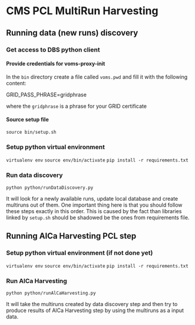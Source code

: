 # CMS PCL MultiRun Harvesting

## Running data (new runs) discovery

### Get access to DBS python client

#### Provide credentials for voms-proxy-init

In the `bin` directory create a file called `voms.pwd` and fill it with the following content:

GRID_PASS_PHRASE=gridphrase

where the `gridphrase` is a phrase for your GRID certificate

#### Source setup file

`source bin/setup.sh`

### Setup python virtual environment

`virtualenv env`
`source env/bin/activate`
`pip install -r requirements.txt`


### Run data discovery

`python python/runDataDiscovery.py`

It will look for a newly available runs, update local database and create multiruns out of them. 
One important thing here is that you should follow these steps exactly in this order.
This is caused by the fact than libraries linked by `setup.sh` should be shadowed be the ones from requirements file.


## Running AlCa Harvesting PCL step

### Setup python virtual environment (if not done yet)

`virtualenv env`
`source env/bin/activate`
`pip install -r requirements.txt`

###  Run AlCa Harvesting

`python python/runAlCaHarvesting.py`

It will take the multiruns created by data discovery step and then try to produce
results of AlCa Harvesting step by using the multiruns as a input data.
